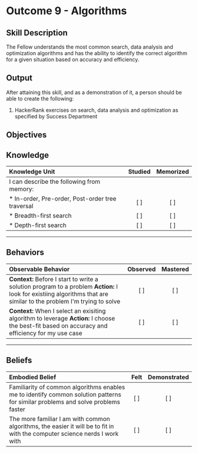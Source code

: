 # Outcome 9 - Algorithms

**Skill Description**
----------
The Fellow understands the most common search, data analysis and optimization algorithms and has the ability to identify the correct algorithm for a given situation based on accuracy and efficiency.

**Output**
----------
After attaining this skill, and as a demonstration of it, a person should be able to create the following:

1. HackerRank exercises on search, data analysis and optimization as specified by Success Department 


**Objectives**
----------
## **Knowledge**


| Knowledge Unit   |      Studied      | Memorized |
|:-------------|:------------------:|:--------:|
| I can describe the following from memory: | | |
| * In-order, Pre-order, Post-order tree traversal | [ ] | [ ]  |
| * Breadth-first search     | [ ] | [ ]  |
| * Depth-first search     | [ ] | [ ]  |


----------


## **Behaviors**

| Observable Behavior   |      Observed      | Mastered |
|:-------------|:------------------:|:--------:|
| **Context:** Before I start to write a solution program to a problem **Action:** I look for existiing algorithms that are similar to the problem I'm trying to solve | [ ] | [ ]  |
| **Context:** When I select an exisiting algorithm to leverage **Action:** I choose the best-fit based on accuracy and efficiency for my use case | [ ] | [ ]  |



----------


## **Beliefs**


| Embodied Belief   |      Felt      | Demonstrated |
|:-------------|:------------------:|:--------:|
| Familiarity of common algorithms enables me to identify common solution patterns for similar problems and solve problems faster | [ ] | [ ]  |
| The more familiar I am with common algorithms, the easier it will be to fit in with the computer science nerds I work with | [ ] | [ ]  |




